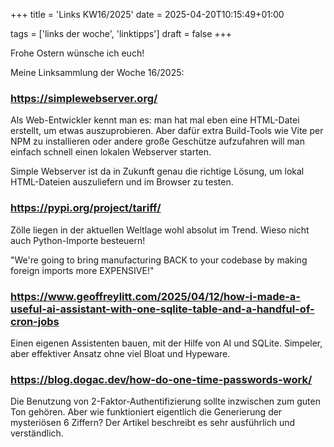 +++
title = 'Links KW16/2025'
date = 2025-04-20T10:15:49+01:00

tags = ['links der woche', 'linktipps']
draft = false
+++

Frohe Ostern wünsche ich euch!

Meine Linksammlung der Woche 16/2025:

### <https://simplewebserver.org/>

Als Web-Entwickler kennt man es: man hat mal eben eine HTML-Datei erstellt, um etwas auszuprobieren. Aber dafür extra Build-Tools wie Vite per NPM zu installieren oder andere große Geschütze aufzufahren will man einfach schnell einen lokalen Webserver starten.

Simple Webserver ist da in Zukunft genau die richtige Lösung, um lokal HTML-Dateien auszuliefern und im Browser zu testen.

### <https://pypi.org/project/tariff/>

Zölle liegen in der aktuellen Weltlage wohl absolut im Trend. Wieso nicht auch Python-Importe besteuern!

"We're going to bring manufacturing BACK to your codebase by making foreign imports more EXPENSIVE!"

### <https://www.geoffreylitt.com/2025/04/12/how-i-made-a-useful-ai-assistant-with-one-sqlite-table-and-a-handful-of-cron-jobs>

Einen eigenen Assistenten bauen, mit der Hilfe von AI und SQLite. Simpeler, aber effektiver Ansatz ohne viel Bloat und Hypeware.

### <https://blog.dogac.dev/how-do-one-time-passwords-work/>

Die Benutzung von 2-Faktor-Authentifizierung sollte inzwischen zum guten Ton gehören. Aber wie funktioniert eigentlich die Generierung der mysteriösen 6 Ziffern? Der Artikel beschreibt es sehr ausführlich und verständlich.
